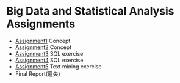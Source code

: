 # Big Data and Statistical Analysis Assignments

* [Assignment1](https://drive.google.com/open?id=11SbjQsbsIP0FappgA1PLd4cEtW2sGAG4) Concept
* [Assignment2](https://drive.google.com/open?id=1GbH5Lr74UhYNx_dfxiRfd0c_1Yy0bj_B) Concept
* [Assignment3](https://drive.google.com/open?id=1gRsSAhooJ18YcWDj4l3RTslB9-AHawPp) SQL exercise
* [Assignment4](https://drive.google.com/open?id=1O-3BLeNg-dqM2L5gWmMOWxPRRlzG1VDD) SQL exercise
* [Assignment5](https://drive.google.com/open?id=1_xFiOnPyD6TzQIODLRKtMegojgIiLelE) Text mining exercise
* Final Report(遺失)
